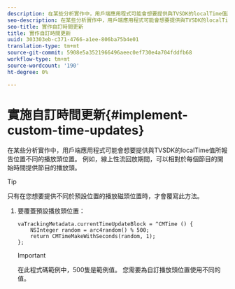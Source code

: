 ```yaml
---
description: 在某些分析實作中，用戶端應用程式可能會想要提供與TVSDK的localTime值所報告位置不同的播放頭位置。 例如，線上性流回放期間，可以相對於每個節目的開始時間提供節目的播放頭。
seo-description: 在某些分析實作中，用戶端應用程式可能會想要提供與TVSDK的localTime值所報告位置不同的播放頭位置。 例如，線上性流回放期間，可以相對於每個節目的開始時間提供節目的播放頭。
seo-title: 實作自訂時間更新
title: 實作自訂時間更新
uuid: 303303eb-c371-4766-a1ee-806ba75b4e01
translation-type: tm+mt
source-git-commit: 5908e5a3521966496aeec0ef730e4a704fddfb68
workflow-type: tm+mt
source-wordcount: '190'
ht-degree: 0%

---
```



# 實施自訂時間更新{#implement-custom-time-updates}

在某些分析實作中，用戶端應用程式可能會想要提供與TVSDK的localTime值所報告位置不同的播放頭位置。 例如，線上性流回放期間，可以相對於每個節目的開始時間提供節目的播放頭。

>[!TIP]
>
>只有在您想要提供不同於預設位置的播放磁頭位置時，才會覆寫此方法。

1. 要覆蓋預設播放頭位置：

   ```
   vaTrackingMetadata.currentTimeUpdateBlock = ^CMTime () { 
       NSInteger random = arc4random() % 500;  
       return CMTimeMakeWithSeconds(random, 1); 
   };
   ```

   >[!IMPORTANT]
   >
   >在此程式碼範例中，500隻是範例值。 您需要為自訂播放頭位置使用不同的值。

